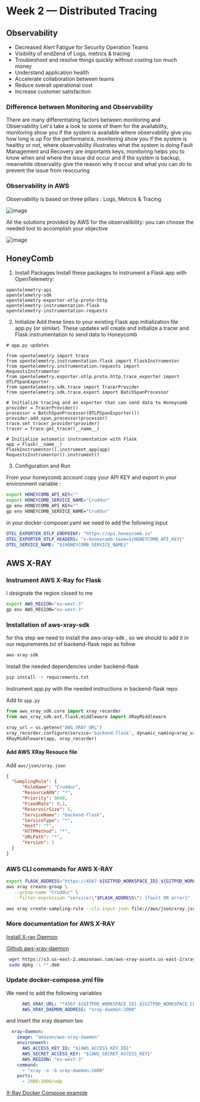 # Week 2 — Distributed Tracing

## Observability

- Decreased Alert Fatigue for Security Operation Teams
- Visibility of end2end of Logs, metrics & tracing
- Troubleshoot and resolve things quickly without costing too much money
- Understand application health
- Accelerate collaboration between teams
- Reduce overall operational cost
- Increase customer satisfaction

### Difference between Monitoring and Observability

There are many differentiating factors between monitoring and Observability
Let's take a look to some of them
for the availability, monitoring show you if the system is available where observability give you how long is up
For the performance, monitoring show you if the system is healthy or not, where observability illustrates what the system is doing
Fault Management and Recovery are importants keys, monitoring helps you to know  when and where the issue did occur and if the system is backup, meanwhile observality give the reason why it occur and what you can do to prevent the issue from reoccuring

### Observability in AWS 

Observability is based on three pillars : Logs, Metrcis & Tracing

![image](https://user-images.githubusercontent.com/32872009/222726404-7ba809ec-8d32-4480-8a78-a74736d618dd.png)

All the solutions provided by AWS for the observalibility: you can choose the needed tool to accomplish your objective

![image](https://user-images.githubusercontent.com/32872009/222726976-8edc6de0-484b-429b-96d4-751e05baa32b.png)


## HoneyComb

1. Install Packages
Install these packages to instrument a Flask app with OpenTelemetry:

```
opentelemetry-api
opentelemetry-sdk
opentelemetry-exporter-otlp-proto-http
opentelemetry-instrumentation-flask
opentelemetry-instrumentation-requests

```
2. Initialize
Add these lines to your existing Flask app initialization file app.py (or similar). These updates will create and initialize a tracer and Flask instrumentation to send data to Honeycomb

```
# app.py updates
    
from opentelemetry import trace
from opentelemetry.instrumentation.flask import FlaskInstrumentor
from opentelemetry.instrumentation.requests import RequestsInstrumentor
from opentelemetry.exporter.otlp.proto.http.trace_exporter import OTLPSpanExporter
from opentelemetry.sdk.trace import TracerProvider
from opentelemetry.sdk.trace.export import BatchSpanProcessor

# Initialize tracing and an exporter that can send data to Honeycomb
provider = TracerProvider()
processor = BatchSpanProcessor(OTLPSpanExporter())
provider.add_span_processor(processor)
trace.set_tracer_provider(provider)
tracer = trace.get_tracer(__name__)

# Initialize automatic instrumentation with Flask
app = Flask(__name__)
FlaskInstrumentor().instrument_app(app)
RequestsInstrumentor().instrument()
```

3. Configuration and Run

From your honeycomb account copy your API KEY and export in your environment variable :

```sh
export HONEYCOMB_API_KEY=""
export HONEYCOMB_SERVICE_NAME="Cruddur"
gp env HONEYCOMB_API_KEY=""
gp env HONEYCOMB_SERVICE_NAME="Cruddur"
```

in your docker-composer.yaml  we need to add the following input 

```yml
OTEL_EXPORTER_OTLP_ENDPOINT: "https://api.honeycomb.io"
OTEL_EXPORTER_OTLP_HEADERS: "x-honeycomb-team=${HONEYCOMB_API_KEY}"
OTEL_SERVICE_NAME: "${HONEYCOMB_SERVICE_NAME}"
```

## AWS X-RAY

### Instrument AWS X-Ray for Flask

I designate the region closed to me 

```sh
export AWS_REGION="eu-west-3"
gp env AWS_REGION="eu-west-3"
```

### Installation of aws-xray-sdk

for this step we need to install the aws-xray-sdk , so we should to add it in our requirements.txt of backend-flask repo as follow

```py
aws-xray-sdk
```

Install the needed dependencies under backend-flask

```sh
pip install -r requirements.txt
```

Instrument app.py with the needed instructions in backend-flask repo

Add to `app.py`

```py
from aws_xray_sdk.core import xray_recorder
from aws_xray_sdk.ext.flask.middleware import XRayMiddleware

xray_url = os.getenv("AWS_XRAY_URL")
xray_recorder.configure(service='backend-flask', dynamic_naming=xray_url)
XRayMiddleware(app, xray_recorder)
```


#### Add AWS XRay Resouce file

Add `aws/json/xray.json`

```json
{
  "SamplingRule": {
      "RuleName": "Cruddur",
      "ResourceARN": "*",
      "Priority": 9000,
      "FixedRate": 0.1,
      "ReservoirSize": 5,
      "ServiceName": "backend-flask",
      "ServiceType": "*",
      "Host": "*",
      "HTTPMethod": "*",
      "URLPath": "*",
      "Version": 1
  }
}
```
### AWS CLI commands for AWS X-RAY

```sh
export FLASK_ADDRESS="https://4567-${GITPOD_WORKSPACE_ID}.${GITPOD_WORKSPACE_CLUSTER_HOST}"
aws xray create-group \
   --group-name "Cruddur" \
   --filter-expression "service(\"$FLASK_ADDRESS\") {fault OR error}"
```

```sh
aws xray create-sampling-rule --cli-input-json file://aws/json/xray.json
```
### More documentation for AWS X-RAY

[Install X-ray Daemon](https://docs.aws.amazon.com/xray/latest/devguide/xray-daemon.html)

[Github aws-xray-daemon](https://github.com/aws/aws-xray-daemon)

```sh
 wget https://s3.us-east-2.amazonaws.com/aws-xray-assets.us-east-2/xray-daemon/aws-xray-daemon-3.x.deb
 sudo dpkg -i **.deb
 ```

### Update docker-compose.yml file

We need to add the following variables

```yml
      AWS_XRAY_URL: "*4567-${GITPOD_WORKSPACE_ID}.${GITPOD_WORKSPACE_CLUSTER_HOST}*"
      AWS_XRAY_DAEMON_ADDRESS: "xray-daemon:2000"
```

and insert the xray deamon too

```yml
  xray-daemon:
    image: "amazon/aws-xray-daemon"
    environment:
      AWS_ACCESS_KEY_ID: "${AWS_ACCESS_KEY_ID}"
      AWS_SECRET_ACCESS_KEY: "${AWS_SECRET_ACCESS_KEY}"
      AWS_REGION: "eu-west-3"
    command:
      - "xray -o -b xray-daemon:2000"
    ports:
      - 2000:2000/udp
```
[X-Ray Docker Compose example](https://github.com/marjamis/xray/blob/master/docker-compose.yml)


